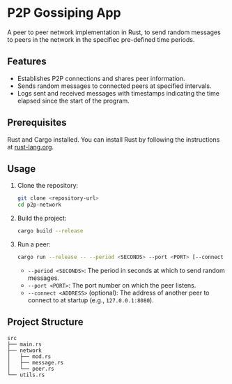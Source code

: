 # P2P Gossiping App
A peer to peer network implementation in Rust, to send random messages to peers in the network in the specifiec pre-defined time periods.

## Features

- Establishes P2P connections and shares peer information.
- Sends random messages to connected peers at specified intervals.
- Logs sent and received messages with timestamps indicating the time elapsed since the start of the program.

## Prerequisites
 Rust and Cargo installed. You can install Rust by following the instructions at [rust-lang.org](https://www.rust-lang.org/tools/install).

## Usage

1. Clone the repository:
    ```bash
    git clone <repository-url>
    cd p2p-network
    ```

2. Build the project:
    ```bash
    cargo build --release
    ```

3. Run a peer:
    ```bash
    cargo run --release -- --period <SECONDS> --port <PORT> [--connect <ADDRESS>]
    ```

    - `--period <SECONDS>`: The period in seconds at which to send random messages.
    - `--port <PORT>`: The port number on which the peer listens.
    - `--connect <ADDRESS>` (optional): The address of another peer to connect to at startup (e.g., `127.0.0.1:8080`).

## Project Structure
```
src
├── main.rs
├── network
│   ├── mod.rs
│   ├── message.rs
│   └── peer.rs
└── utils.rs
```
